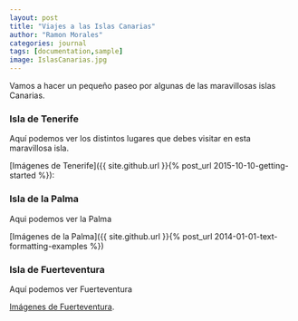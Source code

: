 ```yaml
---
layout: post
title: "Viajes a las Islas Canarias"
author: "Ramon Morales"
categories: journal
tags: [documentation,sample]
image: IslasCanarias.jpg
---
```


Vamos a hacer un pequeño paseo por algunas de las maravillosas islas Canarias.

### Isla de Tenerife
Aquí podemos ver los distintos lugares que debes visitar en esta maravillosa isla.

[Imágenes de Tenerife]({{ site.github.url }}{% post_url 2015-10-10-getting-started %}): 

### Isla de la Palma
Aqui podemos ver la Palma

[Imágenes de la Palma]({{ site.github.url }}{% post_url 2014-01-01-text-formatting-examples %})

### Isla de Fuerteventura
Aquí podemos ver Fuerteventura

[Imágenes de Fuerteventura](http://choosealicense.com/licenses/mit/). 
